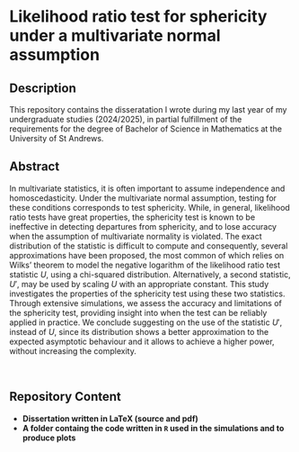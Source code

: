 <h1>Likelihood ratio test for sphericity under a multivariate normal assumption</h1>

<h2>Description</h2>

This repository contains the disseratation I wrote during my last year of my undergraduate studies (2024/2025), in partial fulfillment of the requirements for the degree of Bachelor of Science in Mathematics at the University of St Andrews.


<h2>Abstract</h2>

In multivariate statistics, it is often important to assume independence and homoscedasticity. Under the multivariate normal assumption, testing for these conditions corresponds to test sphericity. While, in general, likelihood ratio tests have great properties, the sphericity test is known to be ineffective in detecting departures from sphericity, and to lose accuracy when the assumption of multivariate normality is violated. The exact distribution of the statistic is difficult to compute and consequently, several approximations have been proposed, the most common of which relies on Wilks’ theorem to model the negative logarithm of the likelihood ratio test statistic $U$, using a chi-squared distribution. Alternatively, a second statistic, $U'$, may be used by scaling $U$ with an appropriate constant. This study investigates the properties of the sphericity test using these two statistics. Through extensive simulations, we assess the accuracy and limitations of the sphericity test, providing insight into when the test can be reliably applied in practice. We conclude suggesting on the use of the statistic $U'$, instead of $U$, since its distribution shows a better approximation to the expected asymptotic behaviour and it allows to achieve a higher power, without increasing the complexity.

<br />

<h2>Repository Content</h2>

- <b>Dissertation written in LaTeX (source and pdf)</b>
- <b>A folder containg the code written in `R` used in the simulations and to produce plots</b>
